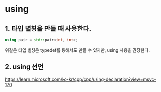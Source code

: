 # using
## 1. 타입 별칭을 만들 때 사용한다.
```c++
using pair = std::pair<int, int>;
```

위같은 타입 별칭은 typedef를 통해서도 만들 수 있지만, using 사용을 권장한다.

## 2. using 선언
https://learn.microsoft.com/ko-kr/cpp/cpp/using-declaration?view=msvc-170